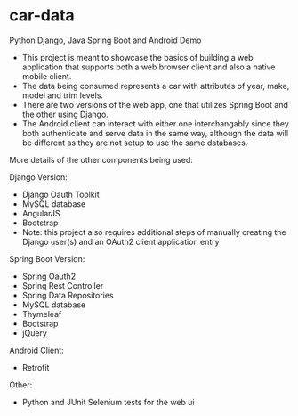 # car-data
Python Django, Java Spring Boot and Android Demo

- This project is meant to showcase the basics of building a web application that supports both a web browser client and also a native mobile client.
- The data being consumed represents a car with attributes of year, make, model and trim levels.
- There are two versions of the web app, one that utilizes Spring Boot and the other using Django.
- The Android client can interact with either one interchangably since they both authenticate and serve data in the same way, although the data will be different as they are not setup to use the same databases.

More details of the other components being used:

Django Version:
- Django Oauth Toolkit
- MySQL database
- AngularJS
- Bootstrap
- Note: this project also requires additional steps of manually creating the Django user(s) and an OAuth2 client application entry

Spring Boot Version:
- Spring Oauth2
- Spring Rest Controller
- Spring Data Repositories
- MySQL database
- Thymeleaf
- Bootstrap
- jQuery

Android Client:
- Retrofit

Other:
- Python and JUnit Selenium tests for the web ui
